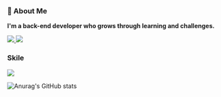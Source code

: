 ### 👋 About Me

**I'm a back-end developer who grows through learning and challenges.**

<a href="https://myeongdev.tistory.com/" target="_blank">
<img src="https://img.shields.io/badge/Tistory-000000?style=for-the-badge&logo=Tistory&logoColor=white">
</a>

<a href="https://planet-felidae-9c2.notion.site/09416ffb0f5d429f8aa2e24241913e88" target="_blank">
<img src="https://img.shields.io/badge/Notion-ffffff?style=for-the-badge&logo=Notion&logoColor=black">
</a>



### Skile

<img src="https://img.shields.io/badge/JavaScript-F7DF1E?style=for-the-badge&logo=JavaScript&logoColor=white">


![Anurag's GitHub stats](https://github-readme-stats.vercel.app/api?username=MyeoungDev&show_icons=true&theme=radical)

